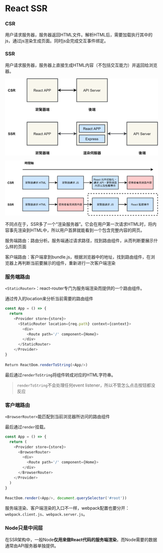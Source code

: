 # React SSR

### CSR
用户请求服务器，服务器返回HTML文件。解析HTML后，需要加载执行其中的js，通过js渲染生成页面。同时js会完成交互事件绑定。

### SSR
用户请求服务器，服务器上直接生成HTML内容（不包括交互能力）并返回给浏览器。

![alt](./img/csr-ssr.png)

![alt](./img/csr-ssr-2.png)

不同点在于，SSR多了一个“渲染服务器”。它会在用户第一次请求HTML时，将内容事先渲染到HTML中，所以用户首屏就能看到一个包含完整内容的网页。

服务端路由：路由分析。服务端通过请求路径，找到路由组件，从而判断要展示什么样的页面

客户端路由：客户端拿到bundle.js，根据浏览器中的地址，找到路由组件，在浏览器上再判断当前要展示的组件，重新进行一次客户端渲染

### 服务端路由
`<StaticRouter>`：react-router专门为服务端渲染而提供的一个路由组件。

通过传入的location来分析当前需要的路由组件

```js
const App = () => {
  return 
    <Provider store={store}>
      <StaticRouter location={req.path} context={context}>
        <div>
          <Route path='/' component={Home}>
        </div>
      </StaticRouter>
    </Provider>
}

Return ReactDom.renderToString(<App/>)
```
最后通过`renderToString`将组件转成对应的HTML字符串。
> `renderToString`不会处理任何event listener，所以不管怎么点击按钮都没反应

### 客户端路由
`<BrowserRouter>`能匹配到当前浏览器所访问的路由组件

最后通过`render`挂载。
```js
const App = () => {
  return (
    <Provider store={store}>
      <BrowserRouter>
        <div>
          <Route path='/' component={Home}>
  		</div>
      </BrowserRouter>
    </Provider>
  )
}

ReactDom.render(<App/>, document.querySelector('#root'))
```

服务端渲染、客户端渲染的入口不一样，webpack配置也要分开：`webpack.client.js`、`webpack.server.js`。

### Node只是中间层
在SSR架构中，一般Node**仅用来做React代码的服务端渲染**，而Node需要的数据通常由API服务器单独提供。